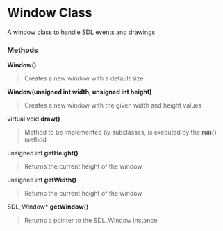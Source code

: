 # Window Class

A window class to handle SDL events and drawings

### Methods

**Window()**
> Creates a new window with a default size

**Window(unsigned int width, unsigned int height)**
> Creates a new window with the given width and height values

virtual void **draw()**
> Method to be implemented by subclasses, is executed by the **run()** method

unsigned int **getHeight()**
> Returns the current height of the window

unsigned int **getWidth()**
> Returns the current height of the window

SDL_Window* **getWindow()**
> Returns a pointer to the SDL_Window instance
